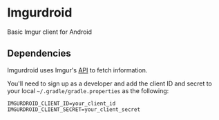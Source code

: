 # Imgurdroid
Basic Imgur client for Android

## Dependencies
Imgurdroid uses Imgur's [API](https://api.imgur.com/) to fetch information.

You'll need to sign up as a developer and add the client ID and secret to your local
`~/.gradle/gradle.properties` as the following:

```
IMGURDROID_CLIENT_ID=your_client_id
IMGURDROID_CLIENT_SECRET=your_client_secret
```
